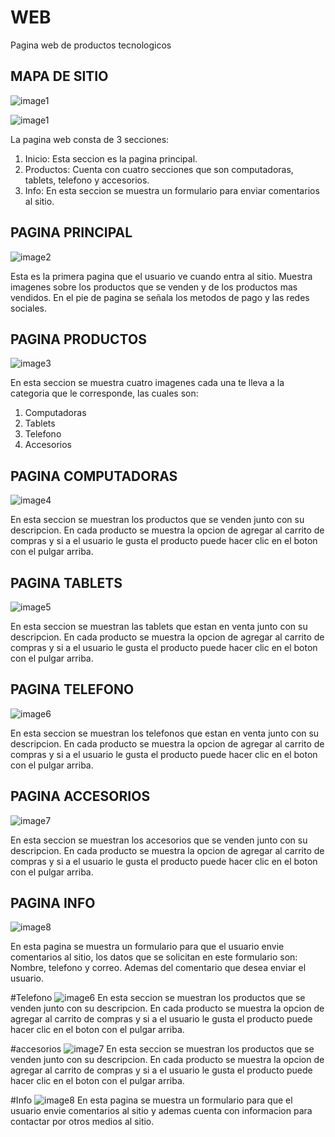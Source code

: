 # WEB

Pagina web de productos tecnologicos

## MAPA DE SITIO

![image1](docs/images/sitemap.png)


![image1](docs/images/sitemap.png)

La pagina web consta de 3 secciones:

 1. Inicio: Esta seccion es la pagina principal.
 2. Productos: Cuenta con cuatro secciones que son computadoras, tablets, telefono y accesorios.
 3. Info: En esta seccion se muestra un formulario para enviar comentarios al sitio.


## PAGINA PRINCIPAL
![image2](docs/images/INDEX.png)

Esta es la primera pagina que el usuario ve cuando entra al sitio.
Muestra imagenes sobre los productos que se venden y de los productos mas vendidos. En el pie de pagina
se señala los metodos de pago y las redes sociales.


## PAGINA PRODUCTOS

![image3](docs/images/PRODUCTOS.png)

En esta seccion se muestra cuatro imagenes cada una te lleva a la categoria que le corresponde, las cuales son:

1. Computadoras
2. Tablets
3. Telefono
4. Accesorios

## PAGINA COMPUTADORAS

![image4](docs/images/COMPUTADORA.png)

En esta seccion se muestran los productos que se venden junto con su descripcion. En cada producto se muestra la opcion de agregar al carrito de compras y si a el usuario le gusta el producto puede hacer clic en el boton con el pulgar arriba.


## PAGINA TABLETS

![image5](docs/images/TABLETS.png)

En esta seccion se muestran las tablets que estan en venta junto con su descripcion. En cada producto se muestra la opcion de agregar al carrito de compras y si a el usuario le gusta el producto puede hacer clic en el boton con el pulgar arriba.


## PAGINA TELEFONO
![image6](docs/images/TELEFONO.png)

En esta seccion se muestran los telefonos que estan en venta junto con su descripcion. En cada producto se muestra la opcion de agregar al carrito de compras y si a el usuario le gusta el producto puede hacer clic en el boton con el pulgar arriba.

## PAGINA ACCESORIOS
![image7](docs/images/ACCESORIOS.png)

En esta seccion se muestran los accesorios que se venden junto con su descripcion. En cada producto se muestra la opcion de agregar al carrito de compras y si a el usuario le gusta el producto puede hacer clic en el boton con el pulgar arriba.

## PAGINA INFO
![image8](docs/images/info.png)

En esta pagina se muestra un formulario para que el usuario envie comentarios al sitio, los datos que se solicitan en este formulario son: Nombre, telefono y correo. Ademas del comentario que desea enviar el usuario.

#Telefono
![image6](docs/images/TELEFONO.png)
En esta seccion se muestran los productos que se venden junto con su descripcion. En cada producto se muestra la opcion de agregar al carrito de compras y si a el usuario le gusta el producto puede hacer clic en el boton con el pulgar arriba.

#accesorios
![image7](docs/images/ACCESORIOS.png)
En esta seccion se muestran los productos que se venden junto con su descripcion. En cada producto se muestra la opcion de agregar al carrito de compras y si a el usuario le gusta el producto puede hacer clic en el boton con el pulgar arriba.

#Info
![image8](docs/images/INFO.png)
En esta pagina se muestra un formulario para que el usuario envie comentarios al sitio y ademas cuenta con informacion para contactar por otros medios al sitio.
